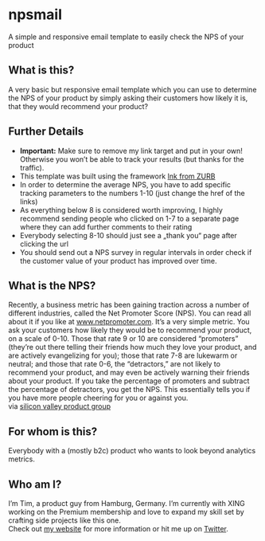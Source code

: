 # npsmail
A simple and responsive email template to easily check the NPS of your product

## What is this?
A very basic but responsive email template which you can use to determine the NPS of your product by simply asking their customers how likely it is, that they would recommend your product?

## Further Details
- **Important:** Make sure to remove my link target and put in your own! Otherwise you won’t be able to track your results (but thanks for the traffic).
- This template was built using the framework [Ink from ZURB](http://zurb.com/ink/)
- In order to determine the average NPS, you have to add specific tracking parameters to the numbers 1-10 (just change the href of the links)
- As everything below 8 is considered worth improving, I highly recommend sending people who clicked on 1-7 to a separate page where they can add further comments to their rating
- Everybody selecting 8-10 should just see a „thank you“ page after clicking the url
- You should send out a NPS survey in regular intervals in order check if the customer value of your product has improved over time.

## What is the NPS?
Recently, a business metric has been gaining traction across a number of different industries, called the Net Promoter Score (NPS). You can read all about it if you like at www.netpromoter.com. It’s a very simple metric. You ask your customers how likely they would be to recommend your product, on a scale of 0-10. Those that rate 9 or 10 are considered “promoters” (they’re out there telling their friends how much they love your product, and are actively evangelizing for you); those that rate 7-8 are lukewarm or neutral; and those that rate 0-6, the “detractors,” are not likely to recommend your product, and may even be actively warning their friends about your product. If you take the percentage of promoters and subtract the percentage of detractors, you get the NPS. This essentially tells you if you have more people cheering for you or against you.  
via [silicon valley product group](http://www.svpg.com/measuring-product-managers/)

## For whom is this?
Everybody with a (mostly b2c) product who wants to look beyond analytics metrics.

## Who am I?
I’m Tim, a product guy from Hamburg, Germany. I’m currently with XING working on the Premium membership and love to expand my skill set by crafting side projects like this one.  
Check out [my website](http://herbigt.com/) for more information or hit me up on [Twitter](https://twitter.com/herbigt).
